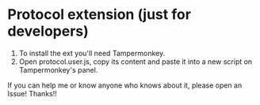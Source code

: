 # Protocol extension (just for developers)
1. To install the ext you'll need Tampermonkey.
2. Open protocol.user.js, copy its content and paste it into a new script on Tampermonkey's panel.

If you can help me or know anyone who knows about it, please open an Issue!
Thanks!!
